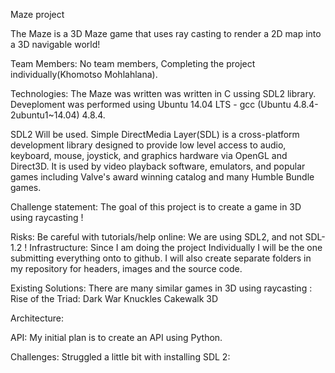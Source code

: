 Maze project

The Maze is a 3D Maze game that uses ray casting to render a 2D map into a 3D navigable world!

Team Members:
No team members, Completing the project individually(Khomotso Mohlahlana).

Technologies:
The Maze was written was written in C ussing SDL2 library. Deveploment was performed using Ubuntu 14.04 LTS - gcc (Ubuntu 4.8.4-2ubuntu1~14.04) 4.8.4.

SDL2 Will be used. Simple DirectMedia Layer(SDL) is a cross-platform development library designed to provide low level access to audio, keyboard, mouse, joystick, and graphics hardware via OpenGL and Direct3D. It is used by video playback software, emulators, and popular games including Valve's award winning catalog and many Humble Bundle games.

Challenge statement:
The goal of this project is to create a game in 3D using raycasting !


 Risks:
Be careful with tutorials/help online: We are using SDL2, and not SDL-1.2 !
Infrastructure:
Since I am doing the project Individually I will be the one submitting everything onto to github. I will also create separate folders in my repository for headers, images and the source code.

Existing Solutions:
There are many similar games in 3D using raycasting :
Rise of the Triad: Dark War
Knuckles Cakewalk 3D

Architecture:






API:
My initial plan is to create an API using Python.

Challenges:
Struggled a little bit with installing SDL 2:














